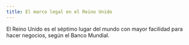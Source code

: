 ```yaml
---
title: El marco legal en el Reino Unido
---
```

El Reino Unido es el séptimo lugar del mundo con mayor facilidad para hacer negocios, según el Banco Mundial. 
